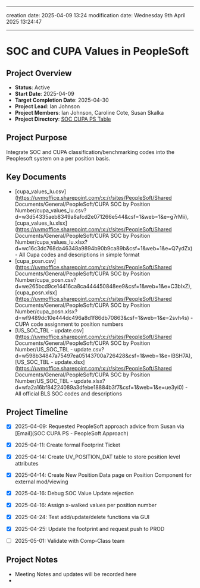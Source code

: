 
---
creation date: 2025-04-09 13:24
modification date: Wednesday 9th April 2025 13:24:47

---
# SOC and CUPA Values in PeopleSoft
## Project Overview
- **Status**: Active
- **Start Date**: 2025-04-09
- **Target Completion Date**: 2025-04-30
- **Project Lead**: Ian Johnson
- **Project Members**: Ian Johnson, Caroline Cote, Susan Skalka
- **Project Directory**:  [SOC CUPA PS Table](file:////C:/Users/ijohnson/OneDrive%20-%20University%20of%20Vermont/Documents/projects/soc_cupa_ps_table) 
## Project Purpose
Integrate SOC and CUPA classification/benchmarking codes into the Peoplesoft system on a per position basis.
## Key Documents
- [cupa_values_lu.csv](https://uvmoffice.sharepoint.com/:x:/r/sites/PeopleSoft/Shared Documents/General/PeopleSoft/CUPA SOC by Position Number/cupa_values_lu.csv?d=w3d54335aeb8349a8afcd2e071266e544&csf=1&web=1&e=g7rMii), [cupa_values_lu.xlsx](https://uvmoffice.sharepoint.com/:x:/r/sites/PeopleSoft/Shared Documents/General/PeopleSoft/CUPA SOC by Position Number/cupa_values_lu.xlsx?d=wc16c3dc768da46348a9894b90b9ca89b&csf=1&web=1&e=Q7ydZx)  - All Cupa codes and descriptions in simple format
- [cupa_posn.csv](https://uvmoffice.sharepoint.com/:x:/r/sites/PeopleSoft/Shared Documents/General/PeopleSoft/CUPA SOC by Position Number/cupa_posn.csv?d=we265bcd9ce14416ca8ca444450848ee9&csf=1&web=1&e=C3bIxZ), [cupa_posn.xlsx](https://uvmoffice.sharepoint.com/:x:/r/sites/PeopleSoft/Shared Documents/General/PeopleSoft/CUPA SOC by Position Number/cupa_posn.xlsx?d=wf9489dc10e444dc496a8d1f86db70863&csf=1&web=1&e=2svh4s) - CUPA code assignment to position numbers
- [US_SOC_TBL - update.csv](https://uvmoffice.sharepoint.com/:x:/r/sites/PeopleSoft/Shared Documents/General/PeopleSoft/CUPA SOC by Position Number/US_SOC_TBL - update.csv?d=w598b34847a75497ea05143700a726428&csf=1&web=1&e=lBSH7A), [US_SOC_TBL - update.xlsx](https://uvmoffice.sharepoint.com/:x:/r/sites/PeopleSoft/Shared Documents/General/PeopleSoft/CUPA SOC by Position Number/US_SOC_TBL - update.xlsx?d=wfa2a16bf84224089a3dfebe18884b3f7&csf=1&web=1&e=ue3yi0) - All official BLS SOC codes and descriptions

## Project Timeline

- [x] 2025-04-09: Requested PeopleSoft approach advice from Susan via [Email](SOC CUPA PS - PeopleSoft Approach)
- [x] 2025-04-11: Create formal Footprint Ticket
- [x] 2025-04-14: Create UV_POSITION_DAT table to store position level attributes
- [x] 2025-04-14: Create New Position Data page on Position Component for external mod/viewing
- [x] 2025-04-16: Debug SOC Value Update rejection
- [x] 2025-04-16: Assign x-walked values per position number
- [x] 2025-04-24: Test add/update/delete functions via GUI
- [x] 2025-04-25: Update the footprint and request push to PROD
- [ ] 2025-05-01: Validate with Comp-Class team


## Project Notes
- Meeting Notes and updates will be recorded here
- 